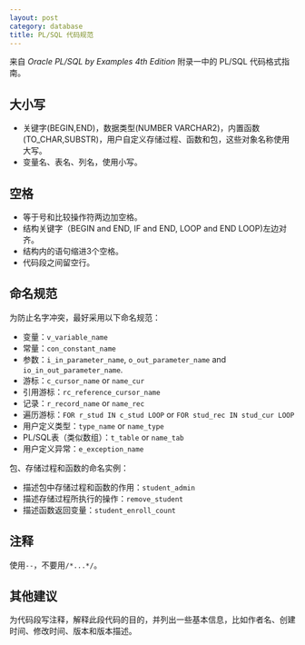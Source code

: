 ```yaml
---
layout: post
category: database
title: PL/SQL 代码规范
---
```


来自 *Oracle PL/SQL by Examples 4th Edition* 附录一中的 PL/SQL 代码格式指南。

## 大小写

- 关键字(BEGIN,END)，数据类型(NUMBER VARCHAR2)，内置函数(TO_CHAR,SUBSTR)，用户自定义存储过程、函数和包，这些对象名称使用大写。
- 变量名、表名、列名，使用小写。

## 空格

- 等于号和比较操作符两边加空格。
- 结构关键字（BEGIN and END, IF and END, LOOP and END LOOP)左边对齐。
- 结构内的语句缩进3个空格。
- 代码段之间留空行。

## 命名规范

为防止名字冲突，最好采用以下命名规范：

- 变量：`v_variable_name`
- 常量：`con_constant_name`
- 参数：`i_in_parameter_name`, `o_out_parameter_name` and `io_in_out_parameter_name`.
- 游标：`c_cursor_name` or `name_cur`
- 引用游标：`rc_reference_cursor_name`
- 记录：`r_record_name` or `name_rec`
- 遍历游标：`FOR r_stud IN c_stud LOOP` or `FOR stud_rec IN stud_cur LOOP`
- 用户定义类型：`type_name` or `name_type`
- PL/SQL表（类似数组）：`t_table` or `name_tab`
- 用户定义异常：`e_exception_name`

包、存储过程和函数的命名实例：

- 描述包中存储过程和函数的作用：`student_admin`
- 描述存储过程所执行的操作：`remove_student`
- 描述函数返回变量：`student_enroll_count`

## 注释

使用`--`，不要用`/*...*/`。

## 其他建议

为代码段写注释，解释此段代码的目的，并列出一些基本信息，比如作者名、创建时间、修改时间、版本和版本描述。

